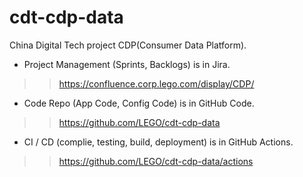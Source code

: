 # cdt-cdp-data
China Digital Tech project CDP(Consumer Data Platform).
- Project Management (Sprints, Backlogs) is in Jira.
>> https://confluence.corp.lego.com/display/CDP/
- Code Repo (App Code, Config Code) is in GitHub Code.
>> https://github.com/LEGO/cdt-cdp-data
- CI / CD (complie, testing, build, deployment) is in GitHub Actions.
>> https://github.com/LEGO/cdt-cdp-data/actions
